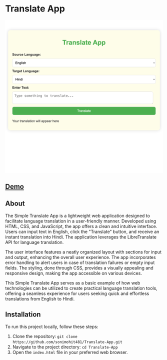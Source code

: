 # Translate App

![App Banner](https://github.com/sonimohit481/Translate-App/raw/main/basic/Banner.png)

## [Demo](https://simple-translate-app-01.netlify.app/)

## About

The Simple Translate App is a lightweight web application designed to facilitate language translation in a user-friendly manner. Developed using HTML, CSS, and JavaScript, the app offers a clean and intuitive interface. Users can input text in English, click the "Translate" button, and receive an instant translation into Hindi. The application leverages the LibreTranslate API for language translation.

The user interface features a neatly organized layout with sections for input and output, enhancing the overall user experience. The app incorporates error handling to alert users in case of translation failures or empty input fields. The styling, done through CSS, provides a visually appealing and responsive design, making the app accessible on various devices.

This Simple Translate App serves as a basic example of how web technologies can be utilized to create practical language translation tools, offering a seamless experience for users seeking quick and effortless translations from English to Hindi.

## Installation

To run this project locally, follow these steps:

1. Clone the repository: `git clone https://github.com/sonimohit481/Translate-App.git`
2. Navigate to the project directory: `cd Translate-App`
3. Open the `index.html` file in your preferred web browser.
